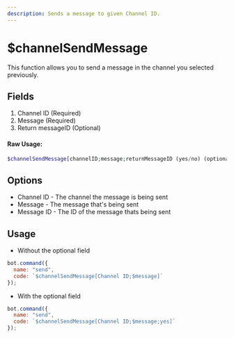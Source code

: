 ```yaml
---
description: Sends a message to given Channel ID.
---
```


# $channelSendMessage

This function allows you to send a message in the channel you selected previously.

## Fields


1. Channel ID \(Required\)
2. Message \(Required\)
3. Return messageID  \(Optional\)

#### Raw Usage: 
```php
$channelSendMessage[channelID;message;returnMessageID (yes/no) (optional)]
```

## Options

* Channel ID - The channel the message is being sent
* Message - The message that's being sent
* Message ID - The ID of the message thats being sent

## Usage

- Without the optional field

```javascript
bot.command({
  name: "send",
  code: `$channelSendMessage[Channel ID;$message]`
});
```

- With the optional field

```javascript
bot.command({
  name: "send",
  code: `$channelSendMessage[Channel ID;$message;yes]`
});
```

